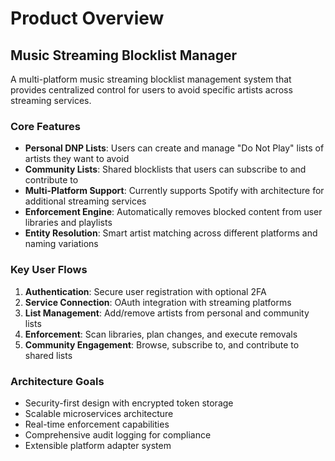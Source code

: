 # Product Overview

## Music Streaming Blocklist Manager

A multi-platform music streaming blocklist management system that provides centralized control for users to avoid specific artists across streaming services.

### Core Features

- **Personal DNP Lists**: Users can create and manage "Do Not Play" lists of artists they want to avoid
- **Community Lists**: Shared blocklists that users can subscribe to and contribute to
- **Multi-Platform Support**: Currently supports Spotify with architecture for additional streaming services
- **Enforcement Engine**: Automatically removes blocked content from user libraries and playlists
- **Entity Resolution**: Smart artist matching across different platforms and naming variations

### Key User Flows

1. **Authentication**: Secure user registration with optional 2FA
2. **Service Connection**: OAuth integration with streaming platforms
3. **List Management**: Add/remove artists from personal and community lists
4. **Enforcement**: Scan libraries, plan changes, and execute removals
5. **Community Engagement**: Browse, subscribe to, and contribute to shared lists

### Architecture Goals

- Security-first design with encrypted token storage
- Scalable microservices architecture
- Real-time enforcement capabilities
- Comprehensive audit logging for compliance
- Extensible platform adapter system